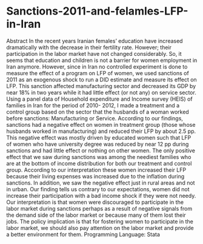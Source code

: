 # Sanctions-2011-and-felamles-LFP-in-Iran
Abstract
In the recent years Iranian females’ education have increased dramatically with the decrease in 
their fertility rate. However; their participation in the labor market have not changed considerably. 
So, it seems that education and children is not a barrier for women employment in Iran anymore. 
However, since in Iran no controlled experiment is done to measure the effect of a program on 
LFP of women, we used sanctions of 2011 as an exogenous shock to run a DID estimate and 
measure its effect on LFP. This sanction affected manufacturing sector and decreased its GDP by 
near 18% in two years while it had little effect (or not any) on service sector. Using a panel data 
of Household expenditure and Income survey (HEIS) of families in Iran for the period of 2010-
2012, I made a treatment and a control group based on the sector that the husbands of a woman 
worked before sanctions: Manufacturing or Service. According to our findings, sanctions had a 
negative effect on women in treatment group (those whose husbands worked in manufacturing)
and reduced their LFP by about 2.5 pp. This negative effect was mostly driven by educated women 
such that LFP of women who have university degree was reduced by near 12 pp during sanctions
and had little effect or nothing on other women. The only positive effect that we saw during 
sanctions was among the neediest families who are at the bottom of income distribution for both 
our treatment and control group. According to our interpretation these women increased their LFP 
because their living expenses was increased due to the inflation during sanctions. In addition, we 
saw the negative effect just in rural areas and not in urban. Our finding tells us contrary to our 
expectations, women did not increase their participation with a bad income shock if they were not 
needy. Our interpretation is that women were discouraged to participate in the labor market during 
sanctions perhaps as a result of negative signals from the demand side of the labor market or 
because many of them lost their jobs. The policy implication is that for fostering women to 
participate in the labor market, we should also pay attention on the labor market and provide a 
better environment for them. 
Programming Language: Stata

